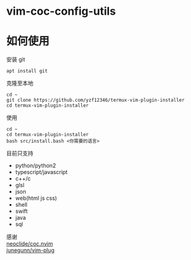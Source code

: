 # vim-coc-config-utils

# 如何使用

安装 git  
```
apt install git
```

克隆至本地  
```
cd ~
git clone https://github.com/yzf12346/termux-vim-plugin-installer
cd termux-vim-plugin-installer
```

使用  
```
cd ~
cd termux-vim-plugin-installer
bash src/install.bash <你需要的语言>
```

目前只支持  
* python/python2
* typescript/javascript
* c++/c
* glsl
* json
* web(html js css)
* shell
* swift
* java
* sql


感谢    
[neoclide/coc.nvim](https://github.com/neoclide/coc.nvim)   
[junegunn/vim-plug](https://github.com/junegunn/vim-plug)   
